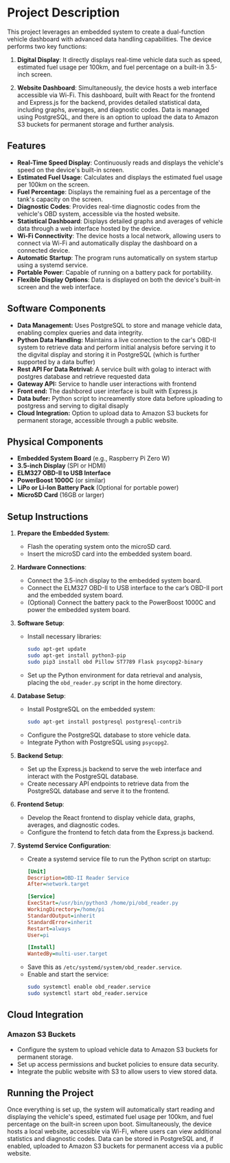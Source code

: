 # Project Description

This project leverages an embedded system to create a dual-function vehicle dashboard with advanced data handling capabilities. The device performs two key functions:

1. **Digital Display**: It directly displays real-time vehicle data such as speed, estimated fuel usage per 100km, and fuel percentage on a built-in 3.5-inch screen.
  
2. **Website Dashboard**: Simultaneously, the device hosts a web interface accessible via Wi-Fi. This dashboard, built with React for the frontend and Express.js for the backend, provides detailed statistical data, including graphs, averages, and diagnostic codes. Data is managed using PostgreSQL, and there is an option to upload the data to Amazon S3 buckets for permanent storage and further analysis.

## Features

- **Real-Time Speed Display**: Continuously reads and displays the vehicle's speed on the device's built-in screen.
- **Estimated Fuel Usage**: Calculates and displays the estimated fuel usage per 100km on the screen.
- **Fuel Percentage**: Displays the remaining fuel as a percentage of the tank's capacity on the screen.
- **Diagnostic Codes**: Provides real-time diagnostic codes from the vehicle's OBD system, accessible via the hosted website.
- **Statistical Dashboard**: Displays detailed graphs and averages of vehicle data through a web interface hosted by the device.
- **Wi-Fi Connectivity**: The device hosts a local network, allowing users to connect via Wi-Fi and automatically display the dashboard on a connected device.
- **Automatic Startup**: The program runs automatically on system startup using a systemd service.
- **Portable Power**: Capable of running on a battery pack for portability.
- **Flexible Display Options**: Data is displayed on both the device's built-in screen and the web interface.

## Software Components
- **Data Management:** Uses PostgreSQL to store and manage vehicle data, enabling complex queries and data integrity.
- **Python Data Handling:** Maintains a live connection to the car's OBD-II system to retrieve data and perform initial analysis before serving it to the digvital display and storing it in PostgreSQL (which is further supported by a data buffer)
- **Rest API For Data Retrival:** A service built with golag to interact with postgres database and retrieve requested data
- **Gateway API:** Service to handle user interactions with frontend
- **Front end:** The dashbored user interface is built with Express.js
- **Data bufer:** Python script to increamently store data before uploading to postgress and serving to digital disaply
- **Cloud Integration:** Option to upload data to Amazon S3 buckets for permanent storage, accessible through a public website.

## Physical Components

- **Embedded System Board** (e.g., Raspberry Pi Zero W)
- **3.5-inch Display** (SPI or HDMI)
- **ELM327 OBD-II to USB Interface**
- **PowerBoost 1000C** (or similar)
- **LiPo or Li-Ion Battery Pack** (Optional for portable power)
- **MicroSD Card** (16GB or larger)

## Setup Instructions

1. **Prepare the Embedded System**:
   - Flash the operating system onto the microSD card.
   - Insert the microSD card into the embedded system board.

2. **Hardware Connections**:
   - Connect the 3.5-inch display to the embedded system board.
   - Connect the ELM327 OBD-II to USB interface to the car’s OBD-II port and the embedded system board.
   - (Optional) Connect the battery pack to the PowerBoost 1000C and power the embedded system board.

3. **Software Setup**:
   - Install necessary libraries:
     ```bash
     sudo apt-get update
     sudo apt-get install python3-pip
     sudo pip3 install obd Pillow ST7789 Flask psycopg2-binary
     ```
   - Set up the Python environment for data retrieval and analysis, placing the `obd_reader.py` script in the home directory.

4. **Database Setup**:
   - Install PostgreSQL on the embedded system:
     ```bash
     sudo apt-get install postgresql postgresql-contrib
     ```
   - Configure the PostgreSQL database to store vehicle data.
   - Integrate Python with PostgreSQL using `psycopg2`.

5. **Backend Setup**:
   - Set up the Express.js backend to serve the web interface and interact with the PostgreSQL database.
   - Create necessary API endpoints to retrieve data from the PostgreSQL database and serve it to the frontend.

6. **Frontend Setup**:
   - Develop the React frontend to display vehicle data, graphs, averages, and diagnostic codes.
   - Configure the frontend to fetch data from the Express.js backend.

7. **Systemd Service Configuration**:
   - Create a systemd service file to run the Python script on startup:
     ```ini
     [Unit]
     Description=OBD-II Reader Service
     After=network.target

     [Service]
     ExecStart=/usr/bin/python3 /home/pi/obd_reader.py
     WorkingDirectory=/home/pi
     StandardOutput=inherit
     StandardError=inherit
     Restart=always
     User=pi

     [Install]
     WantedBy=multi-user.target
     ```
   - Save this as `/etc/systemd/system/obd_reader.service`.
   - Enable and start the service:
     ```bash
     sudo systemctl enable obd_reader.service
     sudo systemctl start obd_reader.service
     ```

## Cloud Integration

### Amazon S3 Buckets

- Configure the system to upload vehicle data to Amazon S3 buckets for permanent storage.
- Set up access permissions and bucket policies to ensure data security.
- Integrate the public website with S3 to allow users to view stored data.

## Running the Project

Once everything is set up, the system will automatically start reading and displaying the vehicle's speed, estimated fuel usage per 100km, and fuel percentage on the built-in screen upon boot. Simultaneously, the device hosts a local website, accessible via Wi-Fi, where users can view additional statistics and diagnostic codes. Data can be stored in PostgreSQL and, if enabled, uploaded to Amazon S3 buckets for permanent access via a public website.

